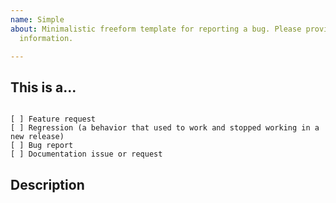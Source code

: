 ```yaml
---
name: Simple
about: Minimalistic freeform template for reporting a bug. Please provide all necessary
  information.

---
```


## This is a...
<!-- Check ONLY one of the following options with "x" -->
<pre><code>
[ ] Feature request
[ ] Regression (a behavior that used to work and stopped working in a new release)
[ ] Bug report  <!-- Please search GitHub for a similar issue or PR before submitting -->
[ ] Documentation issue or request
</code></pre>
<!-- If possible, please choose the appropriate labels for your issue. You find a description of all
labels used at https://doc.syndesis.io/#dev-labels -->

## Description
<!--
Describe the issue you are experiencing (or the feature you want to see implemented on Syndesis).
+ For BUGS, tell us what you were trying to do and what happened instead.
+ For NEW FEATURES, describe the _User Persona_ demanding it and its use case.
-->
